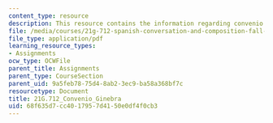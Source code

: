 ```yaml
---
content_type: resource
description: This resource contains the information regarding convenio ginebra.
file: /media/courses/21g-712-spanish-conversation-and-composition-fall-2003/68f635d7cc4017957d4150e0df4f0cb3_MIT21G_712F03_con_gine.pdf
file_type: application/pdf
learning_resource_types:
- Assignments
ocw_type: OCWFile
parent_title: Assignments
parent_type: CourseSection
parent_uid: 9a5feb78-75d4-8ab2-3ec9-ba58a368bf7c
resourcetype: Document
title: 21G.712_Convenio_Ginebra
uid: 68f635d7-cc40-1795-7d41-50e0df4f0cb3
---
```

